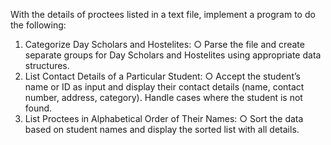 With the details of proctees listed in a text file, implement a program to do the following:
1. Categorize Day Scholars and Hostelites:
○ Parse the file and create separate groups for Day Scholars and Hostelites using appropriate data structures.
2. List Contact Details of a Particular Student:
○ Accept the student’s name or ID as input and display their contact details (name, contact number, address, category). Handle cases where the student is not found.
3. List Proctees in Alphabetical Order of Their Names:
○ Sort the data based on student names and display the sorted list with all details.

